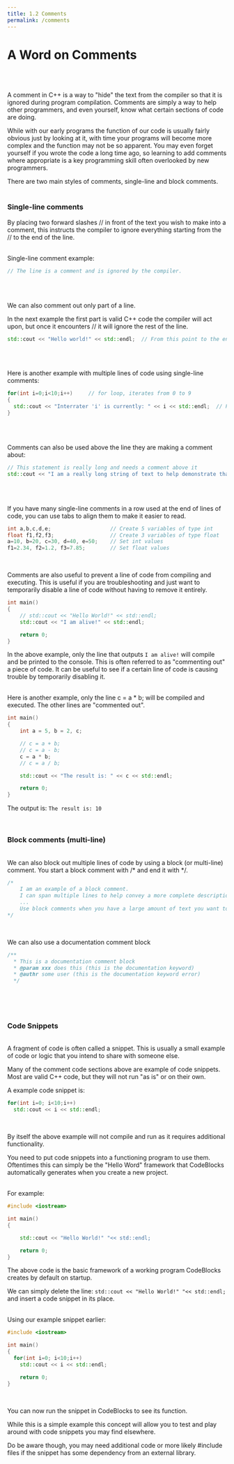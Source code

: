 ```yaml
---
title: 1.2 Comments
permalink: /comments
---
```

# A Word on Comments
<br/><br/>

A comment in C++ is a way to "hide" the text from the compiler so that it is ignored during program compilation. Comments are simply a way to help other programmers, and even yourself, know what certain sections of code are doing.

While with our early programs the function of our code is usually fairly obvious just by looking at it, with time your programs will become more complex and the function may not be so apparent. You may even forget yourself if you wrote the code a long time ago, so learning to add comments where appropriate is a key programming skill often overlooked by new programmers.
<br/>

There are two main styles of comments, single-line and block comments.
<br/><br/>  

### Single-line comments

By placing two forward slashes // in front of the text you wish to make into a comment, this instructs the compiler to ignore everything starting from the // to the end of the line.
<br/><br/>

Single-line comment example:

```cpp
// The line is a comment and is ignored by the compiler.
```
<br/><br/>   

We can also comment out only part of a line.

In the next example the first part is valid C++ code the compiler will act upon, but once it encounters // it will ignore the rest of the line.

```cpp
std::cout << "Hello world!" << std::endl;  // From this point to the end of the line is a comment.
```
<br/><br/>

Here is another example with multiple lines of code using single-line comments:
```cpp
for(int i=0;i<10;i++)     // for loop, iterates from 0 to 9
{
  std::cout << "Interrater 'i' is currently: " << i << std::endl;  // Prints the current value of 'i'
}
```
<br/><br/>

Comments can also be used above the line they are making a comment about:
```cpp
// This statement is really long and needs a comment above it
std::cout << "I am a really long string of text to help demonstrate that you should place a comment above me." << std::endl;
```
<br/><br/>  

If you have many single-line comments in a row used at the end of lines of code, you can use tabs to align them to make it easier to read.
```cpp
int a,b,c,d,e;                   // Create 5 variables of type int
float f1,f2,f3;                  // Create 3 variables of type float
a=10, b=20, c=30, d=40, e=50;    // Set int values
f1=2.34, f2=1.2, f3=7.85;        // Set float values
```
&nbsp;  

Comments are also useful to prevent a line of code from compiling and executing. This is useful if you are troubleshooting and just want to temporarily disable a line of code without having to remove it entirely.
```cpp
int main()
{
    // std::cout << "Hello World!" << std::endl;
    std::cout << "I am alive!" << std::endl;

    return 0;
}
```
In the above example, only the line that outputs `I am alive!` will compile and be printed to the console. This is often referred to as "commenting out" a piece of code. It can be useful to see if a certain line of code is causing trouble by temporarily disabling it.
<br/><br/>  

Here is another example, only the line c = a * b; will be compiled and executed. The other lines are "commented out".
```cpp
int main()
{
    int a = 5, b = 2, c;

    // c = a + b;
    // c = a - b;
    c = a * b;
    // c = a / b;

    std::cout << "The result is: " << c << std::endl;

    return 0;
}
```
The output is: `The result is: 10`
&nbsp;  

&nbsp;  


### Block comments (multi-line)
&nbsp;  
We can also block out multiple lines of code by using a block (or multi-line) comment.
You start a block comment with /* and end it with \*/.
```cpp
/*
    I am an example of a block comment.
    I can span multiple lines to help convey a more complete description of complicated code or logic.
    ...
    Use block comments when you have a large amount of text you want to be hidden from the compiler.
*/
```
&nbsp;  


We can also use a documentation comment block
```cpp
/**
  * This is a documentation comment block
  * @param xxx does this (this is the documentation keyword)
  * @authr some user (this is the documentation keyword error)
  */
```
&nbsp;  

&nbsp;  

### Code Snippets
&nbsp;  
A fragment of code is often called a snippet. This is usually a small example of code or logic that you intend to share with someone else.

Many of the comment code sections above are example of code snippets. Most are valid C++ code, but they will not run "as is" or on their own.

A example code snippet is:
```cpp
for(int i=0; i<10;i++)
  std::cout << i << std::endl;
```
&nbsp;  

By itself the above example will not compile and run as it requires additional functionality.

You need to put code snippets into a functioning program to use them.
Oftentimes this can simply be the "Hello Word" framework that CodeBlocks automatically generates when you create a new project.
<br/><br/>   

For example:
```cpp
#include <iostream>

int main()
{

    std::cout << "Hello World!" "<< std::endl;

    return 0;
}
```

The above code is the basic framework of a working program CodeBlocks creates by default on startup.

We can simply delete the line: `std::cout << "Hello World!" "<< std::endl;` and insert a code snippet in its place.
<br/><br/>   

Using our example snippet earlier:
```cpp
#include <iostream>

int main()
{
  for(int i=0; i<10;i++)
    std::cout << i << std::endl;

    return 0;
}
```
&nbsp;  

You can now run the snippet in CodeBlocks to see its function.

While this is a simple example this concept will allow you to test and play around with code snippets you may find elsewhere.

Do be aware though, you may need additional code or more likely #include files if the snippet has some dependency from an external library.

<br/><br/>
